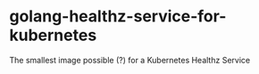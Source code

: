 # golang-healthz-service-for-kubernetes
The smallest image possible (?) for a Kubernetes Healthz Service
